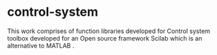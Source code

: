 # control-system
This work comprises of function libraries developed for Control system toolbox developed for an Open source framework Scilab which is an
alternative to MATLAB . 
